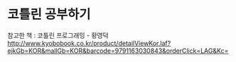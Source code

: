 # 코틀린 공부하기
참고한 책 : 코틀린 프로그래밍 - 황영덕   
<http://www.kyobobook.co.kr/product/detailViewKor.laf?ejkGb=KOR&mallGb=KOR&barcode=9791163030843&orderClick=LAG&Kc=>
